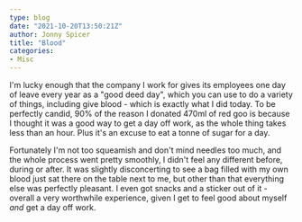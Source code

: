 ```yaml
---
type: blog
date: "2021-10-20T13:50:21Z"
author: Jonny Spicer
title: "Blood"
categories:
- Misc
---
```

I'm lucky enough that the company I work for gives its employees one day of leave every year as a "good deed day", which you can use to do a variety of things, including give blood - which is exactly what I did today. To be perfectly candid, 90% of the reason I donated
470ml of red goo is because I thought it was a good way to get a day off work, as the whole thing takes less than an hour. Plus it's an excuse to eat a tonne of sugar for a day.

Fortunately I'm not too squeamish and don't mind needles too much, and the whole process went pretty smoothly, I didn't feel any different before, during or after. It was slightly disconcerting to see a bag filled with my own blood just sat there on the table next to me,
but other than that everything else was perfectly pleasant. I even got snacks and a sticker out of it - overall a very worthwhile experience, given I get to feel good about myself *and* get a day off work.
